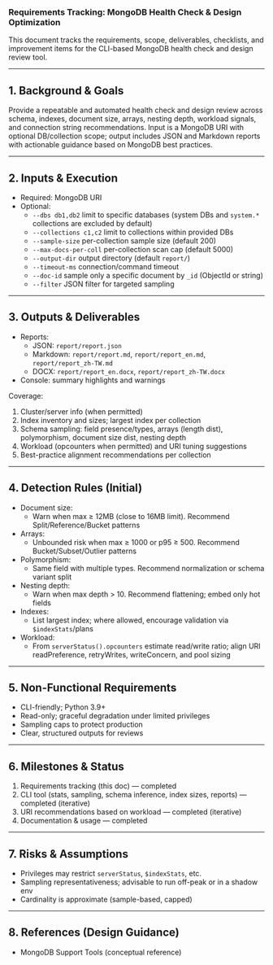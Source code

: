 ### Requirements Tracking: MongoDB Health Check & Design Optimization

This document tracks the requirements, scope, deliverables, checklists, and improvement items for the CLI-based MongoDB health check and design review tool.

---

## 1. Background & Goals

Provide a repeatable and automated health check and design review across schema, indexes, document size, arrays, nesting depth, workload signals, and connection string recommendations. Input is a MongoDB URI with optional DB/collection scope; output includes JSON and Markdown reports with actionable guidance based on MongoDB best practices.

---

## 2. Inputs & Execution

- Required: MongoDB URI
- Optional:
  - `--dbs db1,db2` limit to specific databases (system DBs and `system.*` collections are excluded by default)
  - `--collections c1,c2` limit to collections within provided DBs
  - `--sample-size` per-collection sample size (default 200)
  - `--max-docs-per-coll` per-collection scan cap (default 5000)
  - `--output-dir` output directory (default `report/`)
  - `--timeout-ms` connection/command timeout
  - `--doc-id` sample only a specific document by `_id` (ObjectId or string)
  - `--filter` JSON filter for targeted sampling

---

## 3. Outputs & Deliverables

- Reports:
  - JSON: `report/report.json`
  - Markdown: `report/report.md`, `report/report_en.md`, `report/report_zh-TW.md`
  - DOCX: `report/report_en.docx`, `report/report_zh-TW.docx`
- Console: summary highlights and warnings

Coverage:
1. Cluster/server info (when permitted)
2. Index inventory and sizes; largest index per collection
3. Schema sampling: field presence/types, arrays (length dist), polymorphism, document size dist, nesting depth
4. Workload (opcounters when permitted) and URI tuning suggestions
5. Best-practice alignment recommendations per collection

---

## 4. Detection Rules (Initial)

- Document size:
  - Warn when max ≥ 12MB (close to 16MB limit). Recommend Split/Reference/Bucket patterns
- Arrays:
  - Unbounded risk when max ≥ 1000 or p95 ≥ 500. Recommend Bucket/Subset/Outlier patterns
- Polymorphism:
  - Same field with multiple types. Recommend normalization or schema variant split
- Nesting depth:
  - Warn when max depth > 10. Recommend flattening; embed only hot fields
- Indexes:
  - List largest index; where allowed, encourage validation via `$indexStats`/plans
- Workload:
  - From `serverStatus().opcounters` estimate read/write ratio; align URI readPreference, retryWrites, writeConcern, and pool sizing

---

## 5. Non-Functional Requirements

- CLI-friendly; Python 3.9+
- Read-only; graceful degradation under limited privileges
- Sampling caps to protect production
- Clear, structured outputs for reviews

---

## 6. Milestones & Status

1. Requirements tracking (this doc) — completed
2. CLI tool (stats, sampling, schema inference, index sizes, reports) — completed (iterative)
3. URI recommendations based on workload — completed (iterative)
4. Documentation & usage — completed

---

## 7. Risks & Assumptions

- Privileges may restrict `serverStatus`, `$indexStats`, etc.
- Sampling representativeness; advisable to run off-peak or in a shadow env
- Cardinality is approximate (sample-based, capped)

---

## 8. References (Design Guidance)

- MongoDB Support Tools (conceptual reference)


